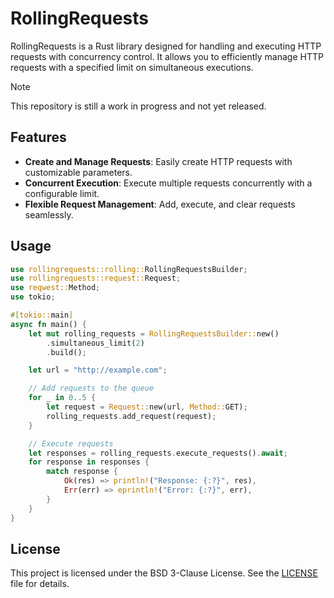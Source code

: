 # RollingRequests

RollingRequests is a Rust library designed for handling and executing HTTP requests with concurrency control. It allows you to efficiently manage HTTP requests with a specified limit on simultaneous executions.

>[!NOTE]
> This repository is still a work in progress and not yet released.

## Features

- **Create and Manage Requests**: Easily create HTTP requests with customizable parameters.
- **Concurrent Execution**: Execute multiple requests concurrently with a configurable limit.
- **Flexible Request Management**: Add, execute, and clear requests seamlessly.

## Usage

```rust
use rollingrequests::rolling::RollingRequestsBuilder;
use rollingrequests::request::Request;
use reqwest::Method;
use tokio;

#[tokio::main]
async fn main() {
    let mut rolling_requests = RollingRequestsBuilder::new()
        .simultaneous_limit(2)
        .build();

    let url = "http://example.com";

    // Add requests to the queue
    for _ in 0..5 {
        let request = Request::new(url, Method::GET);
        rolling_requests.add_request(request);
    }

    // Execute requests
    let responses = rolling_requests.execute_requests().await;
    for response in responses {
        match response {
            Ok(res) => println!("Response: {:?}", res),
            Err(err) => eprintln!("Error: {:?}", err),
        }
    }
}
```

## License

This project is licensed under the BSD 3-Clause License. See the [LICENSE](LICENSE) file for details.
